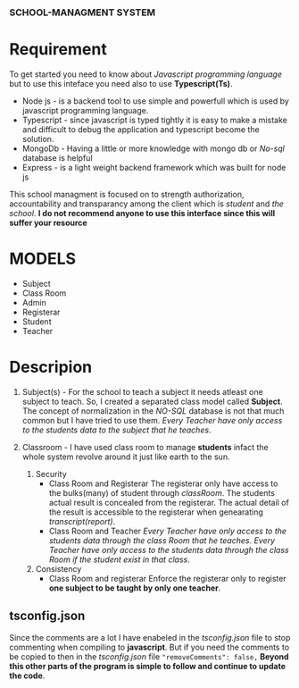 ### SCHOOL-MANAGMENT SYSTEM

# Requirement

To get started you need to know about _Javascript programming language_ but to use this inteface you need also to use **Typescript(Ts)**.

- Node js - is a backend tool to use simple and powerfull which is used by javascript programming language.
- Typescript - since javascript is typed tightly it is easy to make a mistake and difficult to debug the application and typescript become the solution.
- MongoDb - Having a little or more knowledge with mongo db or _No-sql_ database is helpful
- Express - is a light weight backend framework which was built for node js

This school managment is focused on to strength authorization, accountability and transparancy among the client which is _student_ and _the school_.
**I do not recommend anyone to use this interface since this will suffer your resource**

# MODELS

- Subject
- Class Room
- Admin
- Registerar
- Student
- Teacher

# Descripion

1. Subject(s) - For the school to teach a subject it needs atleast one subject to teach. So, I created a separated class model called **Subject**.
   The concept of normalization in the _NO-SQL_ database is not that much common but I have tried to use them.
   _Every Teacher have only access to the students data to the subject that he teaches_.

2. Classroom - I have used class room to manage **students** infact the whole system revolve around it just like earth to the sun.
   1. Security
      - Class Room and Registerar
        The registerar only have access to the bulks(many) of student through _classRoom_. The students actual result is concealed from the registerar. The actual detail of the result is accessible to the registerar when genearating _transcript(report)_.
      - Class Room and Teacher
        _Every Teacher have only access to the students data through the class Room that he teaches_.
        _Every Teacher have only access to the students data through the class Room if the student exist in that class_.
   2. Consistency
      - Class Room and registerar
        Enforce the registerar only to register **one subject to be taught by only one teacher**.

## tsconfig.json

Since the comments are a lot I have enabeled in the _tsconfig.json_ file to stop commenting when compiling to **javascript**.
But if you need the comments to be copied to then in the _tsconfig.json_ file `"removeComments": false,`
**Beyond this other parts of the program is simple to follow and continue to update the code**.
